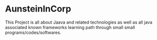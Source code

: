 # AunsteinInCorp
This Project is all about Jaava and related technologies as well as all java associated known frameworks learning path through small small programs/codes/softwares.
